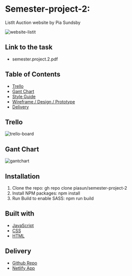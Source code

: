 # Semester-project-2:
ListIt Auction website
by Pia Sundsby

![website-listit](https://github.com/piasun/semester-project-2/assets/77275966/365bda7a-7b68-41c3-ae77-16c01e88d64b)


## Link to the task
- semester.project.2.pdf

## Table of Contents
- [Trello](https://trello.com/invite/b/AVdD1icT/ATTIf14f37766e3002f195a28dec0b46fc2f210537BF/semester-project-2)
- [Gant Chart](https://docs.google.com/spreadsheets/d/1ioIp8cBAzkVLoYzlSIMVVukpG8DWxr-L/edit?usp=sharing&ouid=105175313372136630770&rtpof=true&sd=true)
- [Style Guide](https://www.figma.com/file/HN0MRSL5RrIxL5AzUe3ZqZ/Semester-Project-2?type=design&node-id=305%3A101&mode=design&t=JQ3lnmhSHSIMvzDM-1)
- [Wireframe / Design / Prototype](https://www.figma.com/file/HN0MRSL5RrIxL5AzUe3ZqZ/Semester-Project-2?type=design&node-id=0%3A1&mode=design&t=EamAKqHgRYgoeywV-1)
- [Delivery](https://list-it-auction-website.netlify.app/)


## Trello
![trello-board](https://github.com/piasun/semester-project-2/assets/77275966/79aaec16-f401-4964-80c3-32803653aac9)

## Gant Chart
![gantchart](https://github.com/piasun/semester-project-2/assets/77275966/7645673d-6a21-4437-b057-0180390c41d5)

## Installation
1. Clone the repo: 
   gh repo clone piasun/semester-project-2
2. Install NPM packages: 
   npm install
3. Run Build to enable SASS: 
   npm run build 

## Built with

- [JavaScript](https://javascript.com)
- [CSS](https://no.wikipedia.org/wiki/Cascading_Style_Sheets)
- [HTML](https://no.wikipedia.org/wiki/Cascading_Style_Sheets)

## Delivery
- [Github Repo](https://github.com/piasun/semester-project-2)
- [Netlify App](list-it-auction-website.netlify.app)
